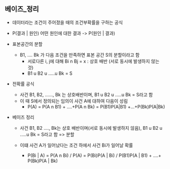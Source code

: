 ## 베이즈_정리

- 데이터라는 조건이 주어졌을 때의 조건부확률을 구하는 공식

- P(결과 | 원인) 어떤 원인에 대한 결과 -> P(원인 | 결과)

- 표본공간의 분할

  - B1, .... Bk 가 다음 조건을 만족하면 표본 공간 S의 분할이라고 함
    - 서로다른 i, j에 대해 Bi n Bj = x : 상호 배반 (서로 동시에 발생하지 않는 것)
    - B1 u B2 u .....u Bk = S

- 전확률 공식

  - 사건 B1, B2, ......, Bk 는 상호배반이며, B1 u B2 u .....u Bk = S라고 함
  - 이 때 S에서 정의되는 임의이 사건 A에 대하여 다음이 성림
    - P(A)  =  P(A n B1) + ....+P(A n Bk)  =  P(B1)P(A|B1) +...+P(Bk)P(A|Bk) 

- 베이즈 정리

  - 사건 B1, B2 ...., Bk는 상호 배반이며(서로 동시에 발생하지 않음), B1 u B2 u .....u Bk = S라고 함  => 분할

  - 이떄 사건 A가 일어났다는 조건 하에서 사건 Bi가 일어날 확률

    - P(Bi |  A) = P(A n Bi) / P(A) = P(Bi)P(A | Bi) /  P(B1)P(A | B1) + ....+  P(Bk)P(A | Bk)

    